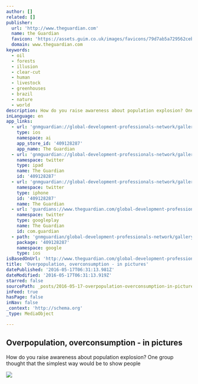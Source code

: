 ```yaml
---
author: []
related: []
publisher:
  url: 'http://www.theguardian.com'
  name: the Guardian
  favicon: 'https://assets.guim.co.uk/images/favicons/79d7ab5a729562cebca9c6a13c324f0e/32x32.ico'
  domain: www.theguardian.com
keywords:
  - oil
  - forests
  - illusion
  - clear-cut
  - human
  - livestock
  - greenhouses
  - brazil
  - nature
  - world
description: How do you raise awareness about population explosion? One group thought that the simplest way would be to show people
inLanguage: en
app_links:
  - url: 'gnmguardian://global-development-professionals-network/gallery/2015/apr/01/over-population-over-consumption-in-pictures?contenttype=Article&source=applinks'
    type: ios
    namespace: ai
    app_store_id: '409128287'
    app_name: The Guardian
  - url: 'gnmguardian://global-development-professionals-network/gallery/2015/apr/01/over-population-over-consumption-in-pictures?contenttype=Article&source=twitter'
    namespace: twitter
    type: ipad
    name: The Guardian
    id: '409128287'
  - url: 'gnmguardian://global-development-professionals-network/gallery/2015/apr/01/over-population-over-consumption-in-pictures?contenttype=Article&source=twitter'
    namespace: twitter
    type: iphone
    id: '409128287'
    name: The Guardian
  - url: 'guardians://www.theguardian.com/global-development-professionals-network/gallery/2015/apr/01/over-population-over-consumption-in-pictures'
    namespace: twitter
    type: googleplay
    name: The Guardian
    id: com.guardian
  - path: 'gnmguardian/global-development-professionals-network/gallery/2015/apr/01/over-population-over-consumption-in-pictures?contenttype=Article&source=google'
    package: '409128287'
    namespace: google
    type: ios
isBasedOnUrl: 'http://www.theguardian.com/global-development-professionals-network/gallery/2015/apr/01/over-population-over-consumption-in-pictures'
title: 'Overpopulation, overconsumption - in pictures'
datePublished: '2016-05-17T06:31:13.981Z'
dateModified: '2016-05-17T06:31:13.919Z'
starred: false
sourcePath: _posts/2016-05-17-overpopulation-overconsumption-in-pictures.md
inFeed: true
hasPage: false
inNav: false
_context: 'http://schema.org'
_type: MediaObject

---
```

<article style=""><h1>Overpopulation, overconsumption - in pictures</h1><p>How do you raise awareness about population explosion? One group thought that the simplest way would be to show people</p><img src="https://i.guim.co.uk/img/static/sys-images/Guardian/Pix/pictures/2015/3/30/1427724407844/cd7c675d-c7d2-4af3-8c84-45fff0b84183-1020x612.jpeg?w=1200&amp;q=55&amp;auto=format&amp;usm=12&amp;fit=max&amp;s=08d505f3379e4fb852ee970fd51cc827" /></article>
